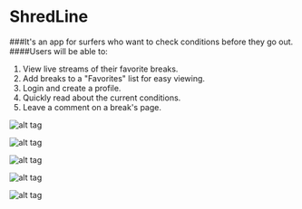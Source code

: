 # ShredLine

###It's an app for surfers who want to check conditions before they go out.
####Users will be able to:
1. View live streams of their favorite breaks.
2. Add breaks to a "Favorites" list for easy viewing.
3. Login and create a profile.
4. Quickly read about the current conditions.
5. Leave a comment on a break's page.
    
![alt tag](https://github.com/schreyerpeter/ShredLine/blob/master/screenshots/homePage.png)

![alt tag](https://github.com/schreyerpeter/ShredLine/blob/master/screenshots/resultsPage.png)

![alt tag](https://github.com/schreyerpeter/ShredLine/blob/master/screenshots/createAccount.png)

![alt tag](https://github.com/schreyerpeter/ShredLine/blob/master/screenshots/signIn.png)

![alt tag](https://github.com/schreyerpeter/ShredLine/blob/master/screenshots/favorites.png)

